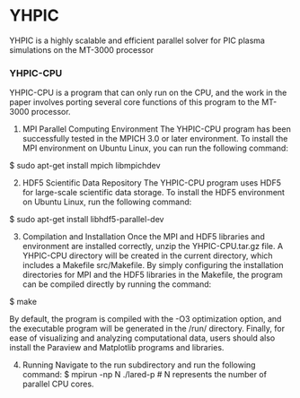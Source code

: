 # YHPIC
YHPIC is a highly scalable and efficient parallel solver for PIC plasma simulations on the MT-3000 processor

### YHPIC-CPU
YHPIC-CPU is a program that can only run on the CPU, and the work in the paper involves porting several core functions of this program to the MT-3000 processor.

1. MPI Parallel Computing Environment
The YHPIC-CPU program has been successfully tested in the MPICH 3.0 or later environment. To install the MPI environment on Ubuntu Linux, you can run the following command:

$ sudo apt-get install mpich libmpichdev

2. HDF5 Scientific Data Repository
The YHPIC-CPU program uses HDF5 for large-scale scientific data storage. To install the HDF5 environment on Ubuntu Linux, run the following command:

$ sudo apt-get install libhdf5-parallel-dev

3. Compilation and Installation
Once the MPI and HDF5 libraries and environment are installed correctly, unzip the YHPIC-CPU.tar.gz file. A YHPIC-CPU directory will be created in the current directory, which includes a Makefile src/Makefile. By simply configuring the installation directories for MPI and the HDF5 libraries in the Makefile, the program can be compiled directly by running the command:

$ make

By default, the program is compiled with the -O3 optimization option, and the executable program  will be generated in the /run/ directory. Finally, for ease of visualizing and analyzing computational data, users should also install the Paraview and Matplotlib programs and libraries.

4. Running
Navigate to the run subdirectory and run the following command:
$ mpirun -np N ./lared-p   # N represents the number of parallel CPU cores.
